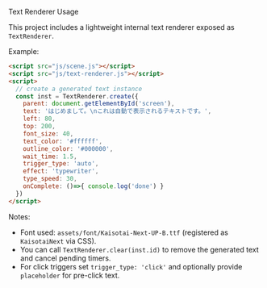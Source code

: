 Text Renderer Usage

This project includes a lightweight internal text renderer exposed as `TextRenderer`.

Example:

```html
<script src="js/scene.js"></script>
<script src="js/text-renderer.js"></script>
<script>
  // create a generated text instance
  const inst = TextRenderer.create({
    parent: document.getElementById('screen'),
    text: 'はじめまして。\nこれは自動で表示されるテキストです。',
    left: 80,
    top: 200,
    font_size: 40,
    text_color: '#ffffff',
    outline_color: '#000000',
    wait_time: 1.5,
    trigger_type: 'auto',
    effect: 'typewriter',
    type_speed: 30,
    onComplete: ()=>{ console.log('done') }
  })
</script>
```

Notes:
- Font used: `assets/font/Kaisotai-Next-UP-B.ttf` (registered as `KaisotaiNext` via CSS).
- You can call `TextRenderer.clear(inst.id)` to remove the generated text and cancel pending timers.
- For click triggers set `trigger_type: 'click'` and optionally provide `placeholder` for pre-click text.
